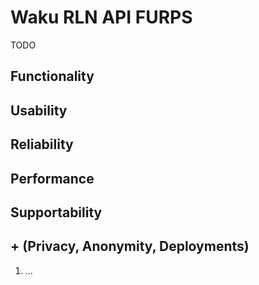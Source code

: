 # Waku RLN API FURPS

TODO

## Functionality


## Usability


## Reliability

## Performance

## Supportability


## + (Privacy, Anonymity, Deployments)

1. ...